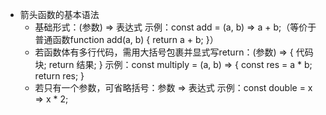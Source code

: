 - 箭头函数的基本语法
  - 基础形式：(参数) => 表达式
示例：const add = (a, b) => a + b;（等价于普通函数function add(a, b) { return a + b; }）
  -  若函数体有多行代码，需用大括号包裹并显式写return：(参数) => { 代码块; return 结果; }
示例：const multiply = (a, b) => { const res = a * b; return res; }
  - 若只有一个参数，可省略括号：参数 => 表达式
示例：const double = x => x * 2;